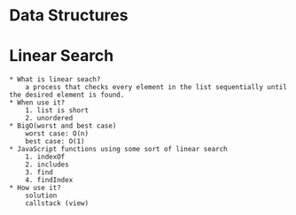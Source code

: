 Data Structures
===============================

# Linear Search

	* What is linear seach?
		a process that checks every element in the list sequentially until the desired element is found.
	* When use it?
		1. list is short
		2. unordered
	* BigO(worst and best case)
		worst case: O(n)
		best case: O(1)
	* JavaScript functions using some sort of linear search
		1. indexOf
		2. includes
		3. find
		4. findIndex
	* How use it?
		solution
		callstack (view)